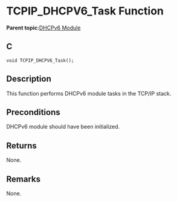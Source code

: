 # TCPIP\_DHCPV6\_Task Function

**Parent topic:**[DHCPv6 Module](GUID-0B7ADACD-E078-4FE5-BC6A-B7CABFE390D3.md)

## C

```
void TCPIP_DHCPV6_Task();
```

## Description

This function performs DHCPv6 module tasks in the TCP/IP stack.

## Preconditions

DHCPv6 module should have been initialized.

## Returns

None.

## Remarks

None.

